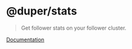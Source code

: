 # @duper/stats

> Get follower stats on your follower cluster. 

[Documentation](https://nylon22.github.io/duper/commands/stats/)
